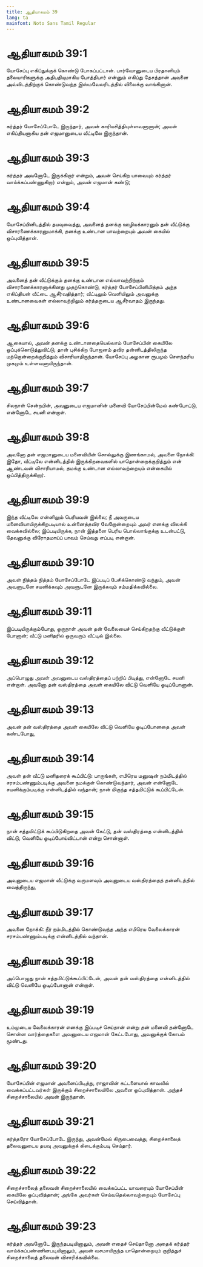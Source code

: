 ```yaml
---
title: ஆதியாகமம் 39
lang: ta
mainfont: Noto Sans Tamil Regular
---
```


# ஆதியாகமம் 39:1

யோசேப்பு எகிப்துக்குக் கொண்டு போகப்பட்டான். பார்வோனுடைய பிரதானியும் தலையாரிகளுக்கு அதிபதியுமாகிய போத்திபார் என்னும் எகிப்து தேசத்தான் அவனை அவ்விடத்திற்குக் கொண்டுவந்த இஸ்மவேலரிடத்தில் விலைக்கு வாங்கினான்.

# ஆதியாகமம் 39:2

கர்த்தர் யோசேப்போடே இருந்தார், அவன் காரியசித்தியுள்ளவனானான்; அவன் எகிப்தியனாகிய தன் எஜமானுடைய வீட்டிலே இருந்தான்.

# ஆதியாகமம் 39:3

கர்த்தர் அவனோடே இருக்கிறார் என்றும், அவன் செய்கிற யாவையும் கர்த்தர் வாய்க்கப்பண்ணுகிறார் என்றும், அவன் எஜமான் கண்டு;

# ஆதியாகமம் 39:4

யோசேப்பினிடத்தில் தயவுவைத்து, அவனைத் தனக்கு ஊழியக்காரனும் தன் வீட்டுக்கு விசாரணைக்காரனுமாக்கி, தனக்கு உண்டான யாவற்றையும் அவன் கையில் ஒப்புவித்தான்.

# ஆதியாகமம் 39:5

அவனைத் தன் வீட்டுக்கும் தனக்கு உண்டான எல்லாவற்றிற்கும் விசாரணைக்காரனாக்கினது முதற்கொண்டு, கர்த்தர் யோசேப்பினிமித்தம் அந்த எகிப்தியன் வீட்டை ஆசீர்வதித்தார்; வீட்டிலும் வெளியிலும் அவனுக்கு உண்டானவைகள் எல்லாவற்றிலும் கர்த்தருடைய ஆசீர்வாதம் இருந்தது.

# ஆதியாகமம் 39:6

ஆகையால், அவன் தனக்கு உண்டானதையெல்லாம் யோசேப்பின் கையிலே ஒப்புக்கொடுத்துவிட்டு, தான் புசிக்கிற போஜனம் தவிர தன்னிடத்திலிருந்த மற்றொன்றைக்குறித்தும் விசாரியாதிருந்தான். யோசேப்பு அழகான ரூபமும் சௌந்தரிய முகமும் உள்ளவனாயிருந்தான்.

# ஆதியாகமம் 39:7

சிலநாள் சென்றபின், அவனுடைய எஜமானின் மனைவி யோசேப்பின்மேல் கண்போட்டு, என்னோடே சயனி என்றாள்.

# ஆதியாகமம் 39:8

அவனோ தன் எஜமானுடைய மனைவியின் சொல்லுக்கு இணங்காமல், அவளை நோக்கி: இதோ, வீட்டிலே என்னிடத்தில் இருக்கிறவைகளில் யாதொன்றைக்குறித்தும் என் ஆண்டவன் விசாரியாமல், தமக்கு உண்டான எல்லாவற்றையும் என்கையில் ஒப்பித்திருக்கிறார்.

# ஆதியாகமம் 39:9

இந்த வீட்டிலே என்னிலும் பெரியவன் இல்லை; நீ அவருடைய மனைவியாயிருக்கிறபடியால் உன்னைத்தவிர வேறோன்றையும் அவர் எனக்கு விலக்கி வைக்கவில்லை; இப்படியிருக்க, நான் இத்தனை பெரிய பொல்லாங்குக்கு உடன்பட்டு, தேவனுக்கு விரோதமாய்ப் பாவம் செய்வது எப்படி என்றான்.

# ஆதியாகமம் 39:10

அவள் நித்தம் நித்தம் யோசேப்போடே இப்படிப் பேசிக்கொண்டு வந்தும், அவன் அவளுடனே சயனிக்கவும் அவளுடனே இருக்கவும் சம்மதிக்கவில்லை.

# ஆதியாகமம் 39:11

இப்படியிருக்கும்போது, ஒருநாள் அவன் தன் வேலையைச் செய்கிறதற்கு வீட்டுக்குள் போனான்; வீட்டு மனிதரில் ஒருவரும் வீட்டில் இல்லை.

# ஆதியாகமம் 39:12

அப்பொழுது அவள் அவனுடைய வஸ்திரத்தைப் பற்றிப் பிடித்து, என்னோடே சயனி என்றாள். அவனோ தன் வஸ்திரத்தை அவள் கையிலே விட்டு வெளியே ஓடிப்போனான்.

# ஆதியாகமம் 39:13

அவன் தன் வஸ்திரத்தை அவள் கையிலே விட்டு வெளியே ஓடிப்போனதை அவள் கண்டபோது,

# ஆதியாகமம் 39:14

அவள் தன் வீட்டு மனிதரைக் கூப்பிட்டு: பாருங்கள், எபிரெய மனுஷன் நம்மிடத்தில் சரசம்பண்ணும்படிக்கு அவனை நமக்குள் கொண்டுவந்தார், அவன் என்னோடே சயனிக்கும்படிக்கு என்னிடத்தில் வந்தான்; நான் மிகுந்த சத்தமிட்டுக் கூப்பிட்டேன்.

# ஆதியாகமம் 39:15

நான் சத்தமிட்டுக் கூப்பிடுகிறதை அவன் கேட்டு, தன் வஸ்திரத்தை என்னிடத்தில் விட்டு, வெளியே ஓடிப்போய்விட்டான் என்று சொன்னாள்.

# ஆதியாகமம் 39:16

அவனுடைய எஜமான் வீட்டுக்கு வருமளவும் அவனுடைய வஸ்திரத்தைத் தன்னிடத்தில் வைத்திருந்து,

# ஆதியாகமம் 39:17

அவனை நோக்கி: நீர் நம்மிடத்தில் கொண்டுவந்த அந்த எபிரெய வேலைக்காரன் சரசம்பண்ணும்படிக்கு என்னிடத்தில் வந்தான்.

# ஆதியாகமம் 39:18

அப்பொழுது நான் சத்தமிட்டுக்கூப்பிட்டேன், அவன் தன் வஸ்திரத்தை என்னிடத்தில் விட்டு வெளியே ஓடிப்போனான் என்றாள்.

# ஆதியாகமம் 39:19

உம்முடைய வேலைக்காரன் எனக்கு இப்படிச் செய்தான் என்று தன் மனைவி தன்னோடே சொன்ன வார்த்தைகளை அவனுடைய எஜமான் கேட்டபோது, அவனுக்குக் கோபம் மூண்டது.

# ஆதியாகமம் 39:20

யோசேப்பின் எஜமான் அவனைப்பிடித்து, ராஜாவின் கட்டளையால் காவலில் வைக்கப்பட்டவர்கள் இருக்கும் சிறைச்சாலையிலே அவனை ஒப்புவித்தான். அந்தச் சிறைச்சாலையில் அவன் இருந்தான்.

# ஆதியாகமம் 39:21

கர்த்தரோ யோசேப்போடே இருந்து, அவன்மேல் கிருபைவைத்து, சிறைச்சாலைத் தலைவனுடைய தயவு அவனுக்குக் கிடைக்கும்படி செய்தார்.

# ஆதியாகமம் 39:22

சிறைச்சாலைத் தலைவன் சிறைச்சாலையில் வைக்கப்பட்ட யாவரையும் யோசேப்பின் கையிலே ஒப்புவித்தான்; அங்கே அவர்கள் செய்வதெல்லாவற்றையும் யோசேப்பு செய்வித்தான்.

# ஆதியாகமம் 39:23

கர்த்தர் அவனோடே இருந்தபடியினாலும், அவன் எதைச் செய்தானோ அதைக் கர்த்தர் வாய்க்கப்பண்ணினபடியினாலும், அவன் வசமாயிருந்த யாதொன்றையும் குறித்துச் சிறைச்சாலைத் தலைவன் விசாரிக்கவில்லை.

